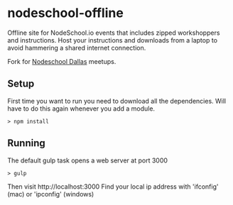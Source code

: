 nodeschool-offline
==================

Offline site for NodeSchool.io events that includes zipped workshoppers and instructions.  Host your instructions and downloads from a laptop to avoid hammering a shared internet connection.

Fork for [Nodeschool Dallas](https://github.com/nodeschool/dallas) meetups.

## Setup

First time you want to run you need to download all the dependencies.  Will have to do this again whenever you add a module.
```
> npm install
```

## Running

The default gulp task opens a web server at port 3000
```
> gulp
```
Then visit http://localhost:3000
Find your local ip address with 'ifconfig' (mac) or 'ipconfig' (windows)

